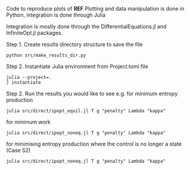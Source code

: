 Code to reproduce plots of **REF**
Plotting and data manipulation is done in Python, integration is done through Julia

Integration is mostly done through the DifferentialEquations.jl and InfiniteOpt.jl packages. 

Step 1. Create results directory structure to save the file
```
python src/make_results_dir.py
```
Step 2. Instantiate Julia environment from Project.toml file
```
julia --project=.
] instantiate
```
Step 2. Run the results you would like to see 
e.g. for minimum entropy production
```
julia src/direct/ipopt_equil.jl T g "penalty" Lambda "kappa"
```
for minimum work
```
julia src/direct/ipopt_noneq.jl T g "penalty" Lambda "kappa"
```
for minimising entropy production where the control is no longer a state (Case S2)
```
julia src/direct/ipopt_noneq.jl T g "penalty" Lambda "kappa"
```
